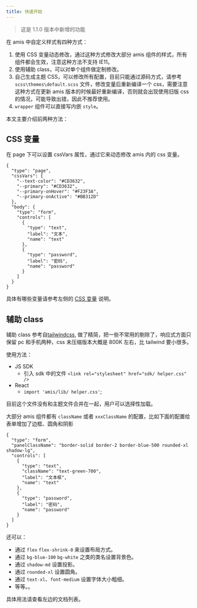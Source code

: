 ```yaml
---
title: 快速开始
---
```


> 这是 1.1.0 版本中新增的功能

在 amis 中自定义样式有四种方式：

1. 使用 CSS 变量动态修改，通过这种方式修改大部分 amis 组件的样式，所有组件都会生效，注意这种方法不支持 IE11。
2. 使用辅助 class，可以对单个组件做定制修改。
3. 自己生成主题 CSS，可以修改所有配置，目前只能通过源码方式，请参考 `scss\themes\default.scss` 文件，修改变量后重新编译一个 css，需要注意这种方式在更新 amis 版本的时候最好重新编译，否则就会出现使用旧版 css 的情况，可能导致出错，因此不推荐使用。
4. `wrapper` 组件可以直接写内嵌 `style`。

本文主要介绍前两种方法：

## CSS 变量

在 page 下可以设置 cssVars 属性，通过它来动态修改 amis 内的 css 变量。

```schema
{
  "type": "page",
  "cssVars": {
    "--text-color": "#CD3632",
    "--primary": "#CD3632",
    "--primary-onHover": "#F23F3A",
    "--primary-onActive": "#BB312D"
  },
  "body": {
    "type": "form",
    "controls": [
      {
        "type": "text",
        "label": "文本",
        "name": "text"
      },
      {
        "type": "password",
        "label": "密码",
        "name": "password"
      }
    ]
  }
}
```

具体有哪些变量请参考左侧的 [CSS 变量](css-vars) 说明。

## 辅助 class

辅助 class 参考自[tailwindcss](https://tailwindcss.com/), 做了精简，把一些不常用的剔除了，响应式方面只保留 pc 和手机两种，css 未压缩版本大概是 800K 左右，比 tailwind 要小很多。

使用方法：

- JS SDK
  - 引入 sdk 中的文件 `<link rel="stylesheet" href="sdk/ helper.css" />`
- React
  - `import 'amis/lib/ helper.css'`;

目前这个文件没有和主题文件合并在一起，用户可以选择性加载。

大部分 amis 组件都有 `className` 或者 `xxxClassName` 的配置，比如下面的配置给表单增加了边框、圆角和阴影

```schema: scope="body"
{
  "type": "form",
  "panelClassName": "border-solid border-2 border-blue-500 rounded-xl shadow-lg",
  "controls": [
    {
      "type": "text",
      "className": "text-green-700",
      "label": "文本框",
      "name": "text"
    },
    {
      "type": "password",
      "label": "密码",
      "name": "password"
    }
  ]
}
```

还可以：

- 通过 `flex` `flex-shrink-0` 来设置布局方式。
- 通过 `bg-blue-100` `bg-white` 之类的类名设置背景色。
- 通过 `shadow-md` 设置投影。
- 通过 `rounded-xl` 设置圆角。
- 通过 `text-xl`、`font-medium` 设置字体大小粗细。
- 等等。。

具体用法请查看左边的文档列表。
